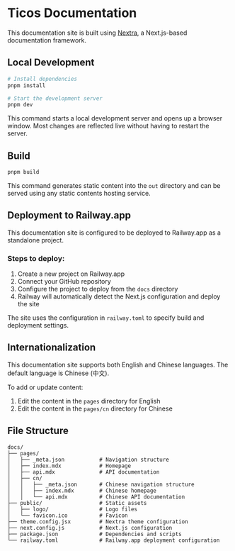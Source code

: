 # Ticos Documentation

This documentation site is built using [Nextra](https://nextra.site/), a Next.js-based documentation framework.

## Local Development

```bash
# Install dependencies
pnpm install

# Start the development server
pnpm dev
```

This command starts a local development server and opens up a browser window. Most changes are reflected live without having to restart the server.

## Build

```bash
pnpm build
```

This command generates static content into the `out` directory and can be served using any static contents hosting service.

## Deployment to Railway.app

This documentation site is configured to be deployed to Railway.app as a standalone project.

### Steps to deploy:

1. Create a new project on Railway.app
2. Connect your GitHub repository
3. Configure the project to deploy from the `docs` directory
4. Railway will automatically detect the Next.js configuration and deploy the site

The site uses the configuration in `railway.toml` to specify build and deployment settings.

## Internationalization

This documentation site supports both English and Chinese languages. The default language is Chinese (中文).

To add or update content:

1. Edit the content in the `pages` directory for English
2. Edit the content in the `pages/cn` directory for Chinese

## File Structure

```
docs/
├── pages/
│   ├── _meta.json           # Navigation structure
│   ├── index.mdx            # Homepage
│   ├── api.mdx              # API documentation
│   ├── cn/
│   │   ├── _meta.json       # Chinese navigation structure
│   │   ├── index.mdx        # Chinese homepage
│   │   └── api.mdx          # Chinese API documentation
├── public/                  # Static assets
│   ├── logo/                # Logo files
│   └── favicon.ico          # Favicon
├── theme.config.jsx         # Nextra theme configuration
├── next.config.js           # Next.js configuration
├── package.json             # Dependencies and scripts
└── railway.toml             # Railway.app deployment configuration
```
